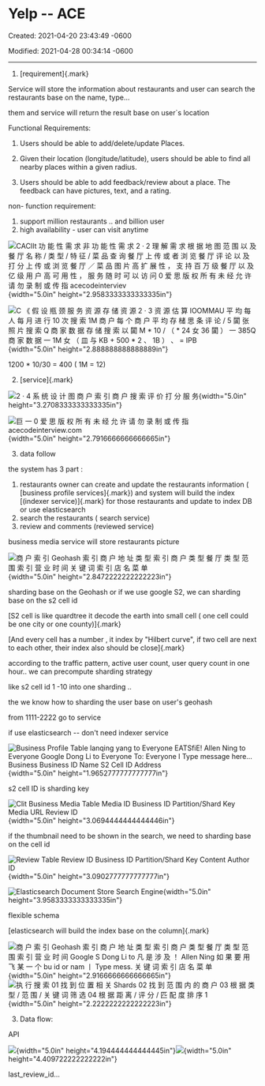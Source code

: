 # Yelp -- ACE

Created: 2021-04-20 23:43:49 -0600

Modified: 2021-04-28 00:34:14 -0600

---

1.  [requirement]{.mark}



Service will store the information about restaurants and user can search the restaurants base on the name, type...

them and service will return the result base on user`s location

Functional Requirements:

1. Users should be able to add/delete/update Places.

2. Given their location (longitude/latitude), users should be able to find all nearby places within a given radius.

3. Users should be able to add feedback/review about a place. The feedback can have pictures, text, and a rating.

non- function requirement:

1.  support million restaurants .. and billion user
2.  high availability - user can visit anytime





![CACIIt 功 能 性 需 求 非 功 能 性 需 求 2 · 2 理 解 需 求 根 据 地 图 范 围 以 及 餐 厅 名 称 / 类 型 / 特 征 / 菜 品 查 询 餐 厅 上 传 或 者 浏 览 餐 厅 评 论 以 及 打 分 上 传 或 浏 览 餐 厅 ／ 菜 品 图 片 高 扩 展 性 ， 支 持 百 万 级 餐 厅 以 及 亿 级 用 户 高 可 用 性 ， 服 务 随 时 可 以 访 问 0 爱 思 版 权 所 有 未 经 允 许 请 勿 录 制 或 传 指 acecodeinterviev ](../../media/Location-Service-Yelp-Yelp----ACE-image1.png){width="5.0in" height="2.9583333333333335in"}









![C 《 假 设 瓶 颈 服 务 资 源 存 储 资 源 2 · 3 资 源 估 算 IOOMMAU 平 均 每 人 每 月 进 行 10 次 搜 索 1M 商 户 每 个 商 户 平 均 存 槠 思 条 评 论 / 5 闐 张 照 片 搜 索 Q 商 家 数 据 存 储 搜 索 以 闐 M * 10 / （ * 24 女 36 闐 ） 一 385Q 商 家 数 据 一 1M 女 （ 皿 与 KB + 500 * 2 、 1B ） 、 = IPB ](../../media/Location-Service-Yelp-Yelp----ACE-image2.png){width="5.0in" height="2.888888888888889in"}



1200 * 10/30 = 400 ( 1M = 12)



2.  [service]{.mark}



![2 · 4 系 统 设 计 图 商 户 索 引 商 户 搜 索 评 价 打 分 服 务 ](../../media/Location-Service-Yelp-Yelp----ACE-image3.png){width="5.0in" height="3.2708333333333335in"}





![巨 一 0 爱 思 版 权 所 有 未 经 允 许 请 勿 录 制 或 传 指 acecodeinterview.com ](../../media/Location-Service-Yelp-Yelp----ACE-image4.png){width="5.0in" height="2.7916666666666665in"}



3.  data follow

the system has 3 part :

1.  restaurants owner can create and update the restaurants information ( [business profile services]{.mark}) and system will build the index [(indexer service)]{.mark} for those restaurants and update to index DB or use elasticsearch
2.  search the restaurants ( search service)
3.  review and comments (reviewed service)



business media service will store restaurants picture

![商 户 索 引 Geohash 索 引 商 户 地 址 类 型 索 引 商 户 类 型 餐 厅 类 型 范 围 索 引 营 业 时 间 关 键 词 索 引 店 名 菜 单 ](../../media/Location-Service-Yelp-Yelp----ACE-image5.png){width="5.0in" height="2.8472222222222223in"}



sharding base on the Geohash or if we use google S2, we can sharding base on the s2 cell id



[S2 cell is like quardtree it decode the earth into small cell ( one cell could be one city or one county)]{.mark}



[And every cell has a number , it index by "Hilbert curve", if two cell are next to each other, their index also should be close]{.mark}



according to the traffic pattern, active user count, user query count in one hour.. we can precompute sharding strategy

like s2 cell id 1 -10 into one sharding ..



the we know how to sharding the user base on user's geohash

from 1111-2222 go to service

if use elasticsearch -- don't need indexer service



![Business Profile Table lanqing yang to Everyone EATSfiE! Allen Ning to Everyone Google Dong Li to Everyone To: Everyone I Type message here... Business Business ID Name S2 Cell ID Address ](../../media/Location-Service-Yelp-Yelp----ACE-image6.png){width="5.0in" height="1.9652777777777777in"}



s2 cell ID is sharding key



![Clit Business Media Table Media ID Business ID Partition/Shard Key Media URL Review ID ](../../media/Location-Service-Yelp-Yelp----ACE-image7.png){width="5.0in" height="3.0694444444444446in"}



if the thumbnail need to be shown in the search, we need to sharding base on the cell id



![Review Table Review ID Business ID Partition/Shard Key Content Author ID ](../../media/Location-Service-Yelp-Yelp----ACE-image8.png){width="5.0in" height="3.0902777777777777in"}



![Elasticsearch Document Store Search Engine ](../../media/Location-Service-Yelp-Yelp----ACE-image9.png){width="5.0in" height="3.9583333333333335in"}

flexible schema

[elasticsearch will build the index base on the column]{.mark}

![商 户 索 引 Geohash 索 引 商 户 地 址 类 型 索 引 商 户 类 型 餐 厅 类 型 范 围 索 引 营 业 时 间 Google S Dong Li to 凡 是 涉 及 ！ Allen Ning 如 果 要 用 飞 某 一 个 bu id or nam 丨 Type mess. 关 键 词 索 引 店 名 菜 单 ](../../media/Location-Service-Yelp-Yelp----ACE-image10.png){width="5.0in" height="2.9166666666666665in"}![执 行 搜 索 01 找 到 位 置 相 关 Shards 02 找 到 范 围 内 的 商 户 03 根 据 类 型 / 范 围 / 关 键 词 筛 选 04 根 据 距 离 / 评 分 / 匹 配 度 排 序 1 ](../../media/Location-Service-Yelp-Yelp----ACE-image11.png){width="5.0in" height="2.2222222222222223in"}



3.  Data flow:

















API

![](../../media/Location-Service-Yelp-Yelp----ACE-image12.png){width="5.0in" height="4.194444444444445in"}![](../../media/Location-Service-Yelp-Yelp----ACE-image13.png){width="5.0in" height="4.409722222222222in"}

last_review_id...













